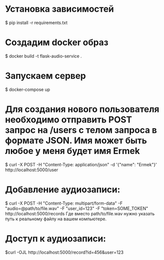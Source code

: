 

# Установка зависимостей
$ pip install -r requirements.txt

# Создадим docker образ
$ docker build -t flask-audio-service .

# Запускаем сервер
$ docker-compose up

# Для создания нового пользователя необходимо отправить POST запрос на /users с телом запроса в формате JSON. Имя может быть любое у меня будет имя Ermek
$ curl -X POST -H "Content-Type: application/json" -d '{"name": "Ermek"}' http://localhost:5000/user

# Добавление аудиозаписи:
$ curl -X POST -H "Content-Type: multipart/form-data" -F "audio=@path/to/file.wav" -F "user_id=123" -F "token=SOME_TOKEN" http://localhost:5000/records
Где вместо path/to/file.wav нужно указать путь к реальному файлу на вашем компьютере.


# Доступ к аудиозаписи:
$curl -OJL http://localhost:5000/record?id=456&user=123

